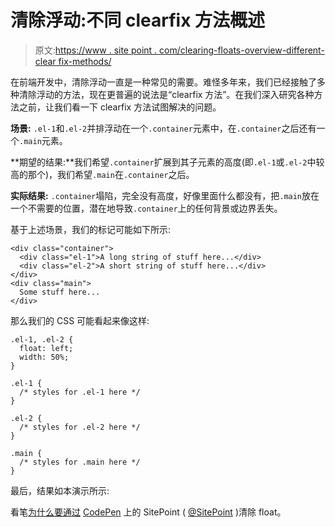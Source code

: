 # 清除浮动:不同 clearfix 方法概述

> 原文:[https://www . site point . com/clearing-floats-overview-different-clear fix-methods/](https://www.sitepoint.com/clearing-floats-overview-different-clearfix-methods/)

在前端开发中，清除浮动一直是一种常见的需要。难怪多年来，我们已经接触了多种清除浮动的方法，现在更普遍的说法是“clearfix 方法”。在我们深入研究各种方法之前，让我们看一下 clearfix 方法试图解决的问题。

**场景:** `.el-1`和`.el-2`并排浮动在一个`.container`元素中，在`.container`之后还有一个`.main`元素。

**期望的结果:**我们希望`.container`扩展到其子元素的高度(即`.el-1`或`.el-2`中较高的那个)，我们希望`.main`在`.container`之后。

**实际结果:** `.container`塌陷，完全没有高度，好像里面什么都没有，把`.main`放在一个不需要的位置，潜在地导致`.container`上的任何背景或边界丢失。

基于上述场景，我们的标记可能如下所示:

```
<div class="container">
  <div class="el-1">A long string of stuff here...</div>
  <div class="el-2">A short string of stuff here...</div>
</div>
<div class="main">
  Some stuff here...
</div>
```

那么我们的 CSS 可能看起来像这样:

```
.el-1, .el-2 {
  float: left;
  width: 50%;
}

.el-1 {
  /* styles for .el-1 here */
}

.el-2 {
  /* styles for .el-2 here */
}

.main {
  /* styles for .main here */
}
```

最后，结果如本演示所示:

看笔[为什么要通过](http://codepen.io/SitePoint/pen/flemL/) [CodePen](http://codepen.io) 上的 SitePoint ( [@SitePoint](http://codepen.io/SitePoint) )清除 float。